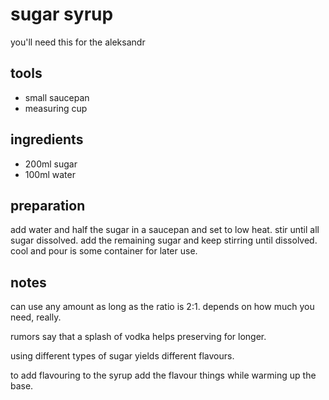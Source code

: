 # sugar syrup

you'll need this for the aleksandr

## tools

- small saucepan
- measuring cup

## ingredients

- 200ml sugar
- 100ml water

## preparation

add water and half the sugar in a saucepan and set to low heat. stir until all sugar dissolved. add the remaining sugar and keep stirring until dissolved. cool and pour is some container for later use.

## notes

can use any amount as long as the ratio is 2:1. depends on how much you need, really.

rumors say that a splash of vodka helps preserving for longer.

using different types of sugar yields different flavours.

to add flavouring to the syrup add the flavour things while warming up the base.
